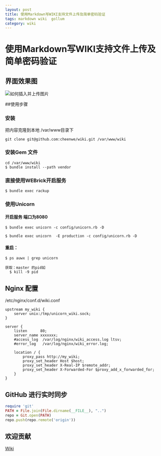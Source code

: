 ```yaml
---
layout: post
title: 使用Markdown写WIKI支持文件上传及简单密码验证
tags: markdown wiki  gollum
category: wiki
---
```



# 使用Markdown写WIKI支持文件上传及简单密码验证

## 界面效果图

![如何插入并上传图片](http://7xl5z9.com1.z0.glb.clouddn.com/1.png)


##使用步骤

### 安装
把内容克隆到本地  /var/www目录下

```console
git clone git@github.com:cheenwe/wiki.git /var/www/wiki
```

### 安装Gem 文件
```console
cd /var/www/wiki
$ bundle install --path vendor
```

### 直接使用WEBrick开启服务

```console
$ bundle exec rackup
```

### 使用Unicorn

#### 开启服务 端口为8080

```console
$ bundle exec unicorn -c config/unicorn.rb -D
```

```console
$ bundle exec unicorn  -E production -c config/unicorn.rb -D
```

#### 重启：

```console
$ ps auwx | grep unicorn

获取：master 的pid如
  $ kill -9 pid
```


## Nginx 配置
/etc/nginx/conf.d/wiki.conf
```console
upstream my_wiki {
    server unix:/tmp/unicorn_wiki.sock;
}

server {
    listen      80;
    server_name xxxxxxx;
    #access_log  /var/log/nginx/wiki_access.log ltsv;
    #error_log   /var/log/nginx/wiki_error.log;

    location / {
        proxy_pass http://my_wiki;
        proxy_set_header Host $host;
        proxy_set_header X-Real-IP $remote_addr;
        proxy_set_header X-Forwarded-For $proxy_add_x_forwarded_for;
    }
}

```

## GitHub 进行实时同步

```rb
require 'git'
PATH = File.join(File.dirname(__FILE__), "..")
repo = Git.open(PATH)
repo.push(repo.remote('origin'))
```


## 欢迎贡献
[Wiki](https://github.com/cheenwe/wiki)
